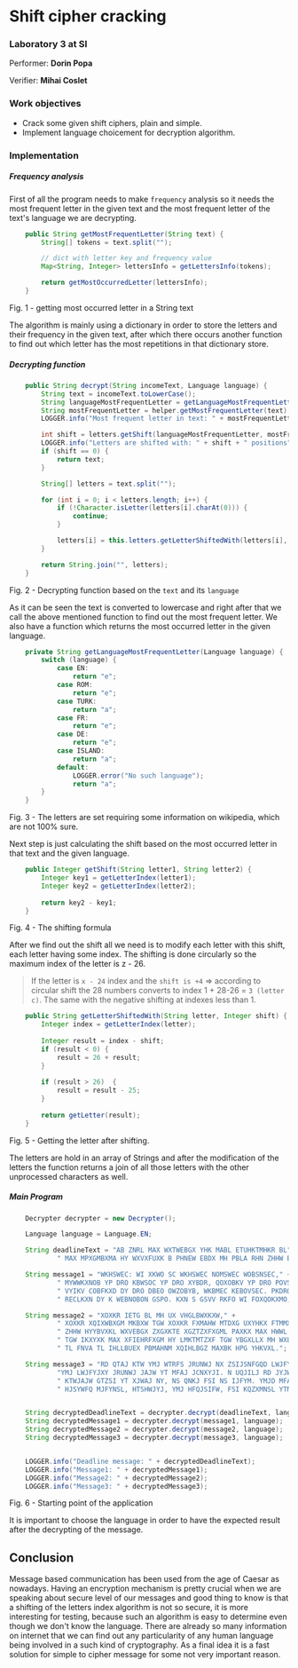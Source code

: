 # Shift cipher cracking

### Laboratory 3 at SI

Performer: **Dorin Popa**

Verifier: **Mihai Coslet**

### Work objectives
* Crack some given shift ciphers, plain and simple.
* Implement language choicement for decryption algorithm.

### Implementation


##### Frequency analysis
First of all the program needs to make `frequency` analysis so it needs the most frequent letter in the given text and the most frequent letter of the text's language we are decrypting.

```java
    public String getMostFrequentLetter(String text) {
        String[] tokens = text.split("");

        // dict with letter key and frequency value
        Map<String, Integer> lettersInfo = getLettersInfo(tokens);

        return getMostOccurredLetter(lettersInfo);
    }
```
Fig. 1 - getting most occurred letter in a String text

The algorithm is mainly using a dictionary in order to store the letters and their frequency in the given text, after which there occurs another function to find out which letter has the most repetitions in that dictionary store. 

##### Decrypting function 
```java
    public String decrypt(String incomeText, Language language) {
        String text = incomeText.toLowerCase();
        String languageMostFrequentLetter = getLanguageMostFrequentLetter(language);
        String mostFrequentLetter = helper.getMostFrequentLetter(text);
        LOGGER.info("Most frequent letter in text: " + mostFrequentLetter);

        int shift = letters.getShift(languageMostFrequentLetter, mostFrequentLetter);
        LOGGER.info("Letters are shifted with: " + shift + " positions");
        if (shift == 0) {
            return text;
        }

        String[] letters = text.split("");

        for (int i = 0; i < letters.length; i++) {
            if (!Character.isLetter(letters[i].charAt(0))) {
                continue;
            }

            letters[i] = this.letters.getLetterShiftedWith(letters[i], shift);
        }

        return String.join("", letters);
    }
```
Fig. 2 - Decrypting function based on the `text` and its `language`

As it can be seen the text is converted to lowercase and right after that we call the above mentioned function to find out the most frequent letter.
We also have a function which returns the most occurred letter in the given language.

```java
    private String getLanguageMostFrequentLetter(Language language) {
        switch (language) {
            case EN:
                return "e";
            case ROM:
                return "e";
            case TURK:
                return "a";
            case FR:
                return "e";
            case DE:
                return "e";
            case ISLAND:
                return "a";
            default:
                LOGGER.error("No such language");
                return "a";
        }
    }
```
Fig. 3 - The letters are set requiring some information on wikipedia, which are not 100% sure.

Next step is just calculating the shift based on the most occurred letter in that text and the given language.

```java
    public Integer getShift(String letter1, String letter2) {
        Integer key1 = getLetterIndex(letter1);
        Integer key2 = getLetterIndex(letter2);
    
        return key2 - key1;
    }
```
Fig. 4 - The shifting formula

After we find out the shift all we need is to modify each letter with this shift, each letter having some index. 
The shifting is done circularly so the maximum index of the letter is z - 26. 

> If the letter is `x - 24` index and the `shift is +4` => according to circular shift the 28 numbers converts to index 1 + 28-26 = `3 (letter c)`. The same with the negative shifting at indexes less than 1.

```java
    public String getLetterShiftedWith(String letter, Integer shift) {
        Integer index = getLetterIndex(letter);
    
        Integer result = index - shift;
        if (result < 0) {
            result = 26 + result;
        }
    
        if (result > 26)  {
            result = result - 25;
        }
    
        return getLetter(result);
    }
``` 
Fig. 5 - Getting the letter after shifting.

The letters are hold in an array of Strings and after the modification of the letters the function returns a join of all those letters with the other unprocessed characters as well.

##### Main Program

```java
    Decrypter decrypter = new Decrypter();

    Language language = Language.EN;

    String deadlineText = "AB ZNRL MAX WXTWEBGX YHK MABL ETUHKTMHKR BL" +
            " MAX MPXGMBXMA HY WXVXFUXK B PHNEW EBDX MH PBLA RHN ZHHW ENVD PBMA BM TGW ATOX T GBVX EBYX.";

    String message1 = "WKHSWEC: WI XKWO SC WKHSWEC NOMSWEC WOBSNSEC," +
            " MYWWKXNOB YP DRO KBWSOC YP DRO XYBDR, QOXOBKV YP DRO POVSH VOQSYXC," +
            " VYIKV COBFKXD DY DRO DBEO OWZOBYB, WKBMEC KEBOVSEC. PKDROB DY K WEBNOBON CYX," +
            " RECLKXN DY K WEBNOBON GSPO. KXN S GSVV RKFO WI FOXQOKXMO, SX DRSC VSPO YB DRO XOHD.";

    String message2 = "XOXKR IETG BL MH UX VHGLBWXKXW," +
            " XOXKR XQIXWBXGM MKBXW TGW XOXKR FXMAHW MTDXG UXYHKX FTMMXKL TKX UKHNZAM MH MABL ETLM XQMKXFBMR." +
            " ZHHW HYYBVXKL WXVEBGX ZXGXKTE XGZTZXFXGML PAXKX MAX HWWL TKX MHH ZKXTM," +
            " TGW IKXYXK MAX XFIEHRFXGM HY LMKTMTZXF TGW YBGXLLX MH WXLMKHR MAX XGXFR" +
            " TL FNVA TL IHLLBUEX PBMAHNM XQIHLBGZ MAXBK HPG YHKVXL.";

    String message3 = "RD QTAJ KTW YMJ WTRFS JRUNWJ NX ZSIJSNFGQD LWJFYJW YMFS KTW RDXJQK. " +
            "YMJ LWJFYJXY JRUNWJ JAJW YT MFAJ JCNXYJI. N UQJILJ RD JYJWSFQ XJWANYZIJ FSI N FR" +
            " KTWJAJW GTZSI YT XJWAJ NY, NS QNKJ FSI NS IJFYM. YMJD MFAJ RJWJQD LNAJS ZX: WTFIX," +
            " HJSYWFQ MJFYNSL, HTSHWJYJ, YMJ HFQJSIFW, FSI KQZXMNSL YTNQJYX FSI XJBJWX.";


    String decryptedDeadlineText = decrypter.decrypt(deadlineText, language);
    String decryptedMessage1 = decrypter.decrypt(message1, language);
    String decryptedMessage2 = decrypter.decrypt(message2, language);
    String decryptedMessage3 = decrypter.decrypt(message3, language);


    LOGGER.info("Deadline message: " + decryptedDeadlineText);
    LOGGER.info("Message1: " + decryptedMessage1);
    LOGGER.info("Message2: " + decryptedMessage2);
    LOGGER.info("Message3: " + decryptedMessage3);
```

Fig. 6 - Starting point of the application

It is important to choose the language in order to have the expected result after the decrypting of the message.

## Conclusion

Message based communication has been used from the age of Caesar as nowadays.
Having an encryption mechanism is pretty crucial when we are speaking about secure level of our messages and good thing to know is that a shifting of the letters index algorithm is not so secure, it is more interesting for testing, because such an algorithm is easy to determine even though we don't know the language. 
There are already so many information on internet that we can find out any particularity of any human language being involved in a such kind of cryptography.
As a final idea it is a fast solution for simple to cipher message for some not very important reason.
